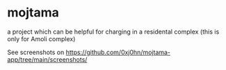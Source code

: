 # mojtama
a project which can be helpful for charging in a residental complex (this is only for Amoli complex) 

See screenshots on https://github.com/0xj0hn/mojtama-app/tree/main/screenshots/